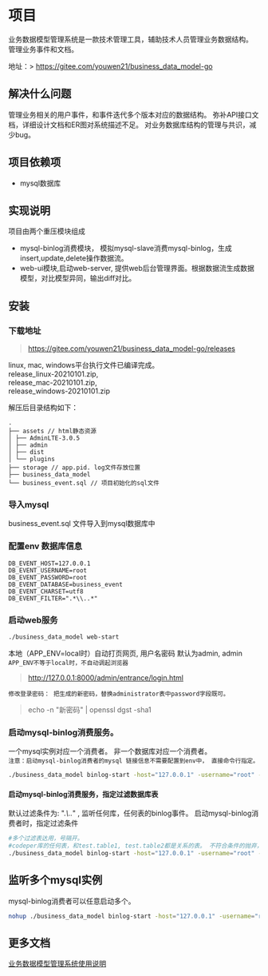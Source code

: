 # 项目

业务数据模型管理系统是一款技术管理工具，辅助技术人员管理业务数据结构。 管理业务事件和文档。

地址：> https://gitee.com/youwen21/business_data_model-go

## 解决什么问题

管理业务相关的用户事件，和事件迭代多个版本对应的数据结构。 弥补API接口文档，详细设计文档和ER图对系统描述不足。 对业务数据库结构的管理与共识，减少bug。

## 项目依赖项

- mysql数据库

## 实现说明

项目由两个重压模块组成

- mysql-binlog消费模块， 模拟mysql-slave消费mysql-binlog，生成insert,update,delete操作数据流。
- web-ui模块,启动web-server, 提供web后台管理界面。根据数据流生成数据模型，对比模型异同，输出diff对比。

## 安装

### 下载地址

> https://gitee.com/youwen21/business_data_model-go/releases

linux, mac, windows平台执行文件已编译完成。  
release_linux-20210101.zip,  
release_mac-20210101.zip,  
release_windows-20210101.zip

解压后目录结构如下：

```
.
├── assets // html静态资源
│ ├── AdminLTE-3.0.5
│ ├── admin
│ ├── dist
│ └── plugins
├── storage // app.pid. log文件存放位置
├── business_data_model
└── business_event.sql // 项目初始化的sql文件
```

### 导入mysql

business_event.sql 文件导入到mysql数据库中

### 配置env 数据库信息

```
DB_EVENT_HOST=127.0.0.1
DB_EVENT_USERNAME=root
DB_EVENT_PASSWORD=root
DB_EVENT_DATABASE=business_event
DB_EVENT_CHARSET=utf8
DB_EVENT_FILTER=".*\\..*"
```

### 启动web服务

```bash
./business_data_model web-start 
```

本地（APP_ENV=local时）自动打页网页, 用户名密码 默认为admin, admin
`APP_ENV不等于local时，不自动调起浏览器`
> http://127.0.0.1:8000/admin/entrance/login.html

`修改登录密码： 把生成的新密码，替换administrator表中password字段既可。`
> echo -n "新密码" | openssl dgst -sha1

### 启动mysql-binlog消费服务。

一个mysql实例对应一个消费者。 非一个数据库对应一个消费者。  
`注意：启动mysql-binlog消费者的mysql 链接信息不需要配置到env中， 直接命令行指定。 `

```bash
./business_data_model binlog-start -host="127.0.0.1" -username="root" -password="password"
```

#### 启动mysql-binlog消费服务，指定过滤数据库表

默认过滤条件为: ".*\\..*" , 监听任何库，任何表的binlog事件。 启动mysql-binlog消费者时，指定过滤条件

```bash
#多个过滤表达用，号隔开。
#codeper库的任何表，和test.table1, test.table2都是关系的表。 不符合条件的抛弃，不写入ddd_event_stream表中。
./business_data_model binlog-start -host="127.0.0.1" -username="root" -password="password" -filter="codeper\\..*,test\\.table1,test\\.table2"
```

## 监听多个mysql实例

mysql-binlog消费者可以任意启动多个。

```bash
nohup ./business_data_model binlog-start -host="127.0.0.1" -username="root" -password="password" 2&>1 >out.log &
```

## 更多文档
[业务数据模型管理系统使用说明](/doc/ui.md)





